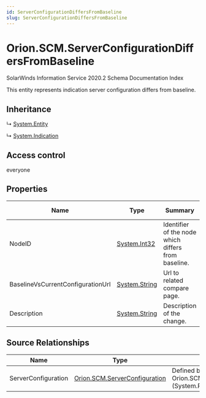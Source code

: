 ```yaml
---
id: ServerConfigurationDiffersFromBaseline
slug: ServerConfigurationDiffersFromBaseline
---
```


# Orion.SCM.ServerConfigurationDiffersFromBaseline

SolarWinds Information Service 2020.2 Schema Documentation Index

This entity represents indication server configuration differs from baseline.

## Inheritance

↳ [System.Entity](./../System/Entity)

↳ [System.Indication](./../System/Indication)

## Access control

everyone

## Properties

| Name | Type | Summary | Access Control |
| ------ | ------ | ------ | ------ |
| NodeID | [System.Int32](https://docs.microsoft.com/en-us/dotnet/api/system.int32) | Identifier of the node which differs from baseline. | everyone |
| BaselineVsCurrentConfigurationUrl | [System.String](https://docs.microsoft.com/en-us/dotnet/api/system.string) | Url to related compare page. | everyone |
| Description | [System.String](https://docs.microsoft.com/en-us/dotnet/api/system.string) | Description of the change. | everyone |

## Source Relationships

| Name | Type | Notes |
| ------ | ------ | ------ |
| ServerConfiguration | [Orion.SCM.ServerConfiguration](./../Orion.SCM/ServerConfiguration) | Defined by relationship Orion.SCM.ServerConfigurationDiffersFromBaselineRel (System.Reference) |


